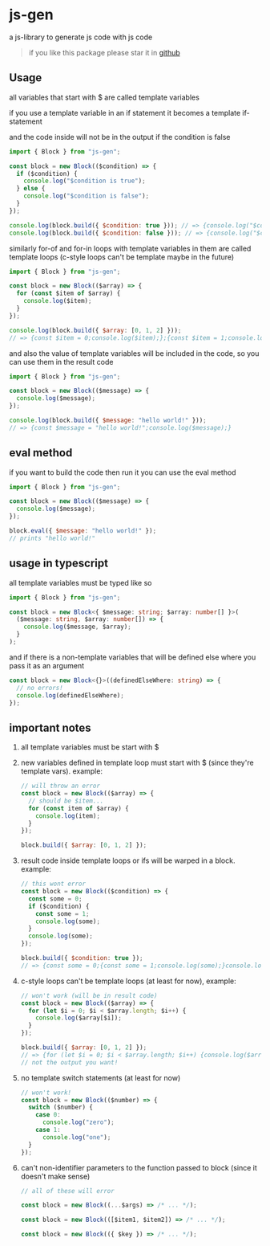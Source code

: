 # js-gen

a js-library to generate js code with js code

> if you like this package please star it in [github](https://github.com/AliBasicCoder/js-gen)

## Usage

all variables that start with $ are called template variables

if you use a template variable in an if statement it becomes a template if-statement

and the code inside will not be in the output
if the condition is false

```js
import { Block } from "js-gen";

const block = new Block(($condition) => {
  if ($condition) {
    console.log("$condition is true");
  } else {
    console.log("$condition is false");
  }
});

console.log(block.build({ $condition: true })); // => {console.log("$condition is true");}
console.log(block.build({ $condition: false })); // => {console.log("$condition is false");}
```

similarly for-of and for-in loops with template variables in them are called template loops (c-style loops can't be template maybe in the future)

```js
import { Block } from "js-gen";

const block = new Block(($array) => {
  for (const $item of $array) {
    console.log($item);
  }
});

console.log(block.build({ $array: [0, 1, 2] }));
// => {const $item = 0;console.log($item);};{const $item = 1;console.log($item);};{const $item = 2;console.log($item)};
```

and also the value of template variables will be included in the code,
so you can use them in the result code

```js
import { Block } from "js-gen";

const block = new Block(($message) => {
  console.log($message);
});

console.log(block.build({ $message: "hello world!" }));
// => {const $message = "hello world!";console.log($message);}
```

## eval method

if you want to build the code then run it you can use the eval method

```js
import { Block } from "js-gen";

const block = new Block(($message) => {
  console.log($message);
});

block.eval({ $message: "hello world!" });
// prints "hello world!"
```

## usage in typescript

all template variables must be typed like so

```ts
import { Block } from "js-gen";

const block = new Block<{ $message: string; $array: number[] }>(
  ($message: string, $array: number[]) => {
    console.log($message, $array);
  }
);
```

and if there is a non-template variables that will be defined else where you pass it as an argument

```ts
const block = new Block<{}>((definedElseWhere: string) => {
  // no errors!
  console.log(definedElseWhere);
});
```

## important notes

1. all template variables must be start with $
1. new variables defined in template loop must start with $ (since they're template vars). example:

   ```js
   // will throw an error
   const block = new Block(($array) => {
     // should be $item...
     for (const item of $array) {
       console.log(item);
     }
   });

   block.build({ $array: [0, 1, 2] });
   ```

1. result code inside template loops or ifs will be warped in a block. example:

   ```js
   // this wont error
   const block = new Block(($condition) => {
     const some = 0;
     if ($condition) {
       const some = 1;
       console.log(some);
     }
     console.log(some);
   });

   block.build({ $condition: true });
   // => {const some = 0;{const some = 1;console.log(some);}console.log(some);}
   ```

1. c-style loops can't be template loops (at least for now), example:

   ```js
   // won't work (will be in result code)
   const block = new Block(($array) => {
     for (let $i = 0; $i < $array.length; $i++) {
       console.log($array[$i]);
     }
   });

   block.build({ $array: [0, 1, 2] });
   // => {for (let $i = 0; $i < $array.length; $i++) {console.log($array[$i]);}}
   // not the output you want!
   ```

1. no template switch statements (at least for now)
   ```js
   // won't work!
   const block = new Block(($number) => {
     switch ($number) {
       case 0:
         console.log("zero");
       case 1:
         console.log("one");
     }
   });
   ```
1. can't non-identifier parameters to the function passed to block (since it doesn't make sense)

   ```js
   // all of these will error

   const block = new Block((...$args) => /* ... */);

   const block = new Block(([$item1, $item2]) => /* ... */);

   const block = new Block(({ $key }) => /* ... */);
   ```

